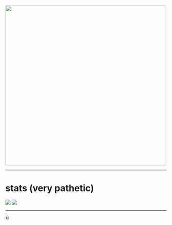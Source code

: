 <img src="https://cdn.discordapp.com/attachments/967793151110696980/1017119078831362108/octopus-octopus-reaction.gif" width=500 />

---

# stats (very pathetic)
<img src="https://github-profile-summary-cards.vercel.app/api/cards/profile-details?username=sniiz" />
<img src="https://github-readme-stats.vercel.app/api/top-langs/?username=sniiz" />

---

ᐛ
